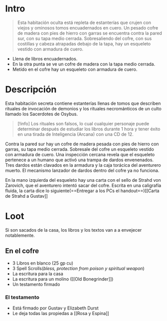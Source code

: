 # Intro
>Esta habitación oculta está repleta de estanterías que crujen con viejos y ominosos tomos encuadernados en cuero. Un pesado cofre de madera con pies de hierro con garras se encuentra contra la pared sur, con su tapa medio cerrada. Sobresaliendo del cofre, con sus costillas y cabeza atrapadas debajo de la tapa, hay un esqueleto vestido con armadura de cuero.

- Llena de libros encuadernados.
- En la otra punta se ve un cofre de madera con la tapa medio cerrada.
- Metido en el cofre hay un esqueleto con armadura de cuero.
# Descripción
Esta habitación secreta contiene estanterías llenas de tomos que describen rituales de invocación de demonios y los rituales necrománticos de un culto llamado los Sacerdotes de Osybus. 
>[!info]
Los rituales son falsos, lo cual cualquier personaje puede determinar después de estudiar los libros durante 1 hora y tener éxito en una tirada de Inteligencia (Arcana) con una CD de 12.

Contra la pared sur hay un cofre de madera pesada con pies de hierro con garras, su tapa medio cerrada. Sobresale del cofre un esqueleto vestido con armadura de cuero. Una inspección cercana revela que el esqueleto pertenece a un humano que activó una trampa de dardos envenenados. Tres dardos están clavados en la armadura y la caja torácica del aventurero muerto. El mecanismo lanzador de dardos dentro del cofre ya no funciona.

En la mano izquierda del esqueleto hay una carta con el sello de Strahd von Zarovich, que el aventurero intentó sacar del cofre. Escrita en una caligrafía fluida, la carta dice lo siguiente(==Entregar a los PCs el handout==)[[Carta de Strahd a Gustav]]

# Loot
Si son sacados de la casa, los libros y los textos van a a envejecer notablemente.
## En el cofre
- 3 Libros en blanco (25 gp cu)
- 3 Spell Scrolls(*bless, protection from poison y spiritual weapon*)
- La escritura para la casa
- La escritura para un molino ([[Old Bonegrinder]])
- Un testamento firmado

### El testamento
- Está firmado por Gustav y Elizabeth Durst
- Le deja todas las propiedas a [[Rosa y Espina]]
